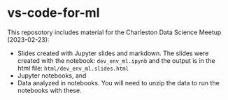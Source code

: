 # vs-code-for-ml

This reposotory includes material for the Charleston Data Science Meetup (2023-02-23):

- Slides created with Jupyter slides and markdown. The slides were created with the notebook: `dev_env_ml.ipynb` and the output is in the html file: `html/dev_env_ml.slides.html  `
- Jupyter notebooks, and
- Data analyzed in notebooks. You will need to unzip the data to run the notebooks with these.